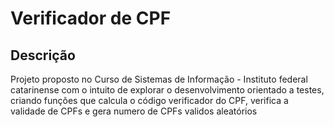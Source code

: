 # Verificador de CPF

## Descrição

Projeto proposto no Curso de Sistemas de Informação - Instituto federal catarinense com o intuito de explorar o desenvolvimento orientado a testes, criando funções que calcula o código verificador do CPF, verifica a validade de CPFs e gera numero de CPFs validos aleatórios   